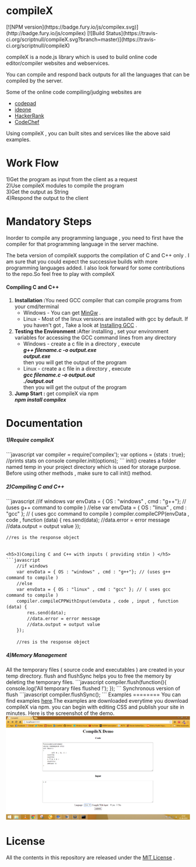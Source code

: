 <h1>compileX</h1>
[![NPM version](https://badge.fury.io/js/compilex.svg)](http://badge.fury.io/js/compilex)
[![Build Status](https://travis-ci.org/scriptnull/compileX.svg?branch=master)](https://travis-ci.org/scriptnull/compileX)
<br/>

compileX is a node.js library which is used to build online code editor/compiler websites and webservices.

You can compile and respond back outputs for all the languages that can be compiled by the server.

Some of the online code compiling/judging websites are 
<ul>
<li><a href="http://www.codepad.org">codepad</a></li>
<li><a href="http://www.ideone.com">ideone</a></li>
<li><a href="http://www.hackerrank.com">HackerRank</a></li>
<li><a href="http://www.codechef.com">CodeChef</a></li>
</ul>
Using compileX , you can built sites and services like the above said examples.



Work Flow
=========
1)Get the program as input from the client as a request<br/>
2)Use compileX modules to compile the program <br/>
3)Get the output as String<br/>
4)Respond the output to the client<br/>

Mandatory Steps 
===============
Inorder to compile any programming language , you need to first have the compiler for that programming language in the server machine.

The beta version of compileX supports the compilation of C and C++ only . I am sure that you could expect the successive builds with more programming languages added. I also look forward for some contributions to the repo.So feel free to play with compileX

<h4>Compiling C and C++</h4>
<ol>
<li><b>Installation :</b>You need GCC compiler that can compile programs from your cmd/terminal
    <ul>
    <li>Windows - You can get <a href="http://www.mingw.org/">MinGw</a> . </li>
    <li>Linux - Most of the linux versions are installed with gcc by default. If you haven't got , Take a look at <a href="http://gcc.gnu.org/wiki/InstallingGCC">Installing GCC</a> . </li>
    </ul>
</li>
<li><b>Testing the Environment :</b>After installing , set your environment variables for accessing the GCC command lines from any directory
    <ul>
    <li>Windows - create a c file in a directory , execute <br/> 
    <i><b>g++ filename.c -o output.exe<br/>
    output.exe</b></i><br/>
    then you will get the output of the program</li>
    <li>Linux - create a c file in a directory , execute <br/>
    <i><b>gcc filename.c -o output.out<br/>
    ./output.out</b></i><br />
    then you will get the output of the program</li>
    </ul>
<li><b>Jump Start : </b> get compileX via npm <br/>
    <i><b>npm install compilex</b></i><br/>
    </li>
</ol>


Documentation
=============
<h5>1)Require compileX </h5>
```javascript
var compiler = require('compilex');
var options = {stats : true}; //prints stats on console 
compiler.init(options);
```
init() creates a folder named temp in your project directory which is used for storage purpose.
Before using other methods , make sure to call init() method.

<h5>2)Compiling C and C++ </h5>
```javascript
    //if windows  
    var envData = { OS : "windows" , cmd : "g++"}; // (uses g++ command to compile )
    //else
    var envData = { OS : "linux" , cmd : "gcc" }; // ( uses gcc command to compile )
    compiler.compileCPP(envData , code , function (data) {
    	res.send(data);
    	//data.error = error message 
    	//data.output = output value
    });
    
    //res is the response object
```

<h5>3)Compiling C and C++ with inputs ( providing stdin ) </h5>
```javascript
    //if windows  
    var envData = { OS : "windows" , cmd : "g++"}; // (uses g++ command to compile )
    //else
    var envData = { OS : "linux" , cmd : "gcc" }; // ( uses gcc command to compile )
    compiler.compileCPPWithInput(envData , code , input , function (data) {
    	res.send(data);
    	//data.error = error message 
    	//data.output = output value
    });
    
    //res is the response object
```

<h5>4)Memory Management </h5>
All the temporary files ( source code and executables ) are created in your temp directory.
flush and flushSync helps you to free the memory by deleting the temporary files.
```javascript
    compiler.flush(function(){
    console.log('All temporary files flushed !'); 
    });
```
Synchronous version of flush
```javascript
    compiler.flushSync();
```
Examples
========
You can find examples <a href="examples">here</a>.The examples are downloaded everytime you download compileX via npm.
you can begin with editing CSS and publish your site in minutes.
Here is the screenshot of the demo.
<img src="DemoPicture.png" />

License
=======
All the contents in this repository are released under the <a href="https://github.com/scriptnull/compileX/blob/master/License.md">MIT License</a> .
